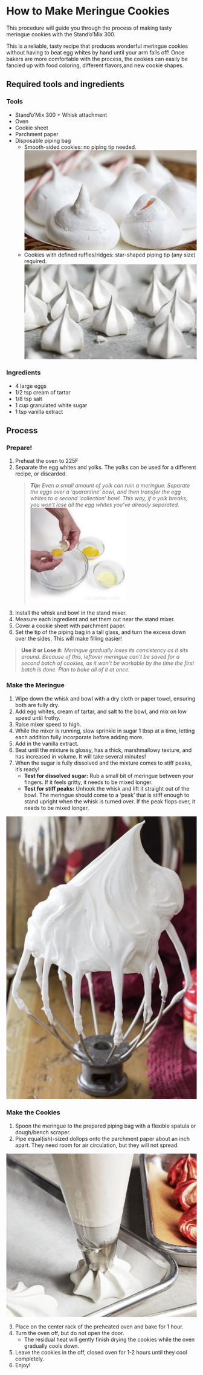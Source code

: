 # How to Make Meringue Cookies
This procedure will guide you through the process of making tasty meringue cookies with the Stand’o’Mix 300. 

This is a reliable, tasty recipe that produces wonderful meringue cookies without having to beat egg whites by hand until your arm falls off! Once bakers are more comfortable with the process, the cookies can easily be fancied up with food coloring, different flavors,and new cookie shapes.

## Required tools and ingredients
### Tools
- Stand’o’Mix 300 + Whisk attachment
- Oven
- Cookie sheet
- Parchment paper
- Disposable piping bag
  - Smooth-sided cookies: no piping tip needed.
![Smooth meringue cookies](<assets/images/screenshots/Meringue pics/Smooth meringue.png>)
  - Cookies with defined ruffles/ridges: star-shaped piping tip (any size) required.
![alt text](<assets/images/screenshots/Meringue pics/Ruffle meringue.png>)

### Ingredients
- 4 large eggs
- 1/2 tsp cream of tartar
- 1/8 tsp salt
- 1 cup granulated white sugar
- 1 tsp vanilla extract

## Process

### Prepare!
1. Preheat the oven to 225F
2. Separate the egg whites and yolks. The yolks can be used for a different recipe, or discarded.
   > _**Tip:** Even a small amount of yolk can ruin a meringue. Separate the eggs over a ‘quarantine’ bowl, and then transfer the egg whites to a second ‘collection’ bowl. This way, if a yolk breaks, you won’t lose all the egg whites you’ve already separated._
![Using 3 bowls to separate eggs](<assets/images/screenshots/Meringue pics/Separating eggs.jpg>)
3. Install the whisk and bowl in the stand mixer.
4. Measure each ingredient and set them out near the stand mixer.
5. Cover a cookie sheet with parchment paper.
6. Set the tip of the piping bag in a tall glass, and turn the excess down over the sides. This will make filling easier!

> **Use it or Lose it:** _Meringue gradually loses its consistency as it sits around. Because of this, leftover meringue can’t be saved for a second batch of cookies, as it won’t be workable by the time the first batch is done. Plan to bake all of it at once._

### Make the Meringue
1. Wipe down the whisk and bowl with a dry cloth or paper towel, ensuring both are fully dry.
2. Add egg whites, cream of tartar, and salt to the bowl, and mix on low speed until frothy.	
5. Raise mixer speed to high. 
4. While the mixer is running, slow sprinkle in sugar 1 tbsp at a time, letting each addition fully incorporate before adding more.
5. Add in the vanilla extract.
6. Beat until the mixture is glossy, has a thick, marshmallowy texture, and has increased in volume. It will take several minutes! 
7. When the sugar is fully dissolved and the mixture comes to stiff peaks, it’s ready!
    - **Test for dissolved sugar:** Rub a small bit of meringue between your fingers. If it feels gritty, it needs to be mixed longer.
    - **Test for stiff peaks:** Unhook the whisk and lift it straight out of the bowl. The meringue should come to a ‘peak’ that is stiff enough to stand upright when the whisk is turned over. If the peak flops over, it needs to be mixed longer.

![Stiff peaks staying upright even after the beater is turned over](<assets/images/screenshots/Meringue pics/Stiff peaks test.png>)

### Make the Cookies
1. Spoon the meringue to the prepared piping bag with a flexible spatula or dough/bench scraper.
2. Pipe equal(ish)-sized dollops onto the parchment paper about an inch apart. They need room for air circulation, but they will not spread.

![alt text](<assets/images/screenshots/Meringue pics/Piping meringue.png>)

3. Place on the center rack of the preheated oven and bake for 1 hour.
4. Turn the oven off, but do not open the door. 
   - The residual heat will gently finish drying the cookies while the oven gradually cools down.
5. Leave the cookies in the off, closed oven for 1-2 hours until they cool completely.
6. Enjoy!
